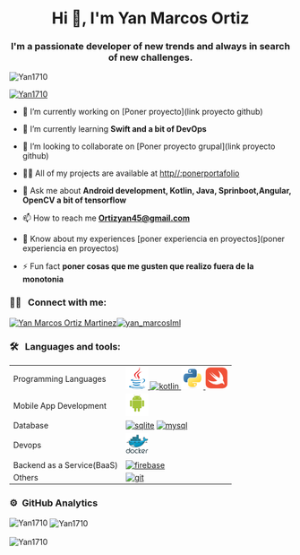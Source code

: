  
 
<h1 align="center">Hi 👋, I'm Yan Marcos Ortiz </h1>
<h3 align="center">I'm a passionate developer of new trends and always in search of new challenges.</h3>

<p align="left"> <img src="https://komarev.com/ghpvc/?username=Yan1710&label=Profile%20views&color=0e75b6&style=flat" alt="Yan1710" /> </p>

<p align="left"> <a href="https://github.com/ryo-ma/github-profile-trophy"><img src="https://github-profile-trophy.vercel.app/?username=Yan1710&no-bg=true&no-frame=true&theme=gruvbox" alt="Yan1710" /></a> </p>




- 🔭 I’m currently working on [Poner proyecto](link proyecto github)

- 🌱 I’m currently learning **Swift and a bit of DevOps**

- 👯 I’m looking to collaborate on [Poner proyecto grupal](link proyecto github)

- 👨‍💻 All of my projects are available at [http//:ponerportafolio](http//:ponerportafolio)

- 💬 Ask me about **Android development, Kotlin, Java, Sprinboot,Angular, OpenCV a bit of tensorflow**

- 📫 How to reach me **Ortizyan45@gmail.com**

- 📄 Know about my experiences [poner experiencia en proyectos](poner experiencia en proyectos)

- ⚡ Fun fact **poner cosas que me gusten que realizo fuera de la monotonia**


### 🤝🏻 &nbsp; Connect with me:
<p align="left">

<a href="https://www.linkedin.com/in/yan-marcos-ortiz-martinez-950192154/" target="blank"><img align="center" src="https://raw.githubusercontent.com/rahuldkjain/github-profile-readme-generator/master/src/images/icons/Social/linked-in-alt.svg" alt="Yan Marcos Ortiz Martinez" height="30" width="40" /></a><a href="https://www.instagram.com/yan_marcoslml/" target="blank"><img align="center" src="https://raw.githubusercontent.com/rahuldkjain/github-profile-readme-generator/master/src/images/icons/Social/instagram.svg" alt="yan_marcoslml" height="30" width="40" /></a>
</p>

### 🛠 &nbsp; Languages and tools:
<p align="left">

<table>
  <tr>
    <td>Programming Languages</td>
    <td><a href="https://www.java.com" target="_blank" rel="noreferrer"> <img src="https://raw.githubusercontent.com/devicons/devicon/master/icons/java/java-original.svg" alt="java" width="40" height="40"/> </a> <a href="https://kotlinlang.org" target="_blank" rel="noreferrer"> <img src="https://www.vectorlogo.zone/logos/kotlinlang/kotlinlang-icon.svg" alt="kotlin" width="40" height="40"/> </a> <a href="https://www.python.org" target="_blank" rel="noreferrer"> <img src="https://raw.githubusercontent.com/devicons/devicon/master/icons/python/python-original.svg" alt="python" width="40" height="40"/> </a> <a href="https://developer.apple.com/swift/" target="_blank" rel="noreferrer"> <img src="https://raw.githubusercontent.com/devicons/devicon/master/icons/swift/swift-original.svg" alt="swift" width="40" height="40"/></a></td>
  </tr>
  <tr>
    <td>Mobile App Development</td>
    <td><a href="https://developer.android.com" target="_blank" rel="noreferrer"> <img src="https://raw.githubusercontent.com/devicons/devicon/master/icons/android/android-original-wordmark.svg" alt="android" width="40" height="40"/></a></td>
  </tr>
   <tr>
    <td>Database</td>
    <td> <a href="https://www.sqlite.org/" target="_blank" rel="noreferrer"> <img src="https://www.vectorlogo.zone/logos/sqlite/sqlite-icon.svg" alt="sqlite" width="40" height="40"></a> <a href="https://www.mysql.com/" target="_blank" rel="noreferrer"> <img src="https://www.vectorlogo.zone/logos/mysql/mysql-icon.svg" alt="mysql" width="40" height="40"></a></td>
  </tr>
   <tr>
    <td>Devops</td>
    <td><a href="https://www.docker.com/" target="_blank" rel="noreferrer"><img src="https://raw.githubusercontent.com/devicons/devicon/master/icons/docker/docker-original-wordmark.svg" alt="docker" width="40" height="40"/></a> </td>
  </tr>
   <tr>
    <td>Backend as a Service(BaaS)</td>
    <td><a href="https://firebase.google.com/" target="_blank" rel="noreferrer"> <img src="https://www.vectorlogo.zone/logos/firebase/firebase-icon.svg" alt="firebase" width="40" height="40"/></a></td>
  </tr>
    <tr>
    <td>Others</td>
    <td><a href="https://git-scm.com/" target="_blank" rel="noreferrer"> <img src="https://www.vectorlogo.zone/logos/git-scm/git-scm-icon.svg" alt="git" width="40" height="40"/></a></td>
  </tr>
</table>
</p>

### ⚙️ &nbsp;GitHub Analytics
<p align="left">
<p><img align="left" src="https://github-readme-stats.vercel.app/api/top-langs?username=Yan1710&show_icons=true&locale=en&layout=compact&theme=github_dark" alt="Yan1710" /></p><p>&nbsp;<img align="center" src="https://github-readme-stats.vercel.app/api?username=Yan1710&show_icons=true&locale=en&theme=github_dark" alt="Yan1710" /></p> <p><img align="center" src="https://github-readme-streak-stats.herokuapp.com/?user=Yan1710&show_icons=true&theme=github_dark" alt="Yan1710" /></p>
</p>
